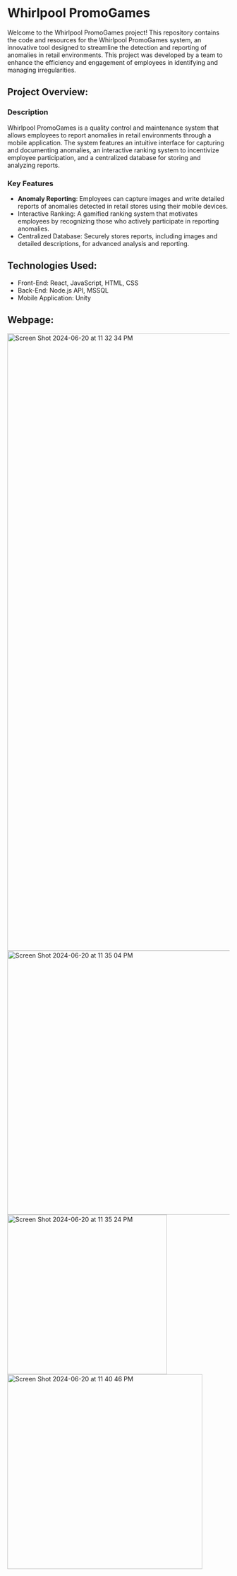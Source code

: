 # Whirlpool PromoGames

Welcome to the Whirlpool PromoGames project! This repository contains the code and resources for the Whirlpool PromoGames system, an innovative tool designed to streamline the detection and reporting of anomalies in retail environments. This project was developed by a team to enhance the efficiency and engagement of employees in identifying and managing irregularities.
## Project Overview:

### Description

Whirlpool PromoGames is a quality control and maintenance system that allows employees to report anomalies in retail environments through a mobile application. The system features an intuitive interface for capturing and documenting anomalies, an interactive ranking system to incentivize employee participation, and a centralized database for storing and analyzing reports.


### Key Features

* **Anomaly Reporting**: Employees can capture images and write detailed reports of anomalies detected in retail stores using their mobile devices.
* Interactive Ranking: A gamified ranking system that motivates employees by recognizing those who actively participate in reporting anomalies.
* Centralized Database: Securely stores reports, including images and detailed descriptions, for advanced analysis and reporting.

## Technologies Used:

* Front-End: React, JavaScript, HTML, CSS
* Back-End: Node.js API, MSSQL
* Mobile Application: Unity


## Webpage:
<img width="1401" alt="Screen Shot 2024-06-20 at 11 32 34 PM" src="https://github.com/SofiaSchneider-dev/PromoGames/assets/90013687/ecf61c2e-0539-45bd-b1c2-c943bf0642e6">
<img width="599" alt="Screen Shot 2024-06-20 at 11 35 04 PM" src="https://github.com/SofiaSchneider-dev/PromoGames/assets/90013687/3d37c2b5-4902-49e4-a666-d0f2fe2a00a5">
<img width="362" alt="Screen Shot 2024-06-20 at 11 35 24 PM" src="https://github.com/SofiaSchneider-dev/PromoGames/assets/90013687/9b3a2350-8555-4aa8-a21b-60e13757e24e">
<img width="442" alt="Screen Shot 2024-06-20 at 11 40 46 PM" src="https://github.com/SofiaSchneider-dev/PromoGames/assets/90013687/d40c676e-1d5d-4b81-a347-2c606667d3c0">
